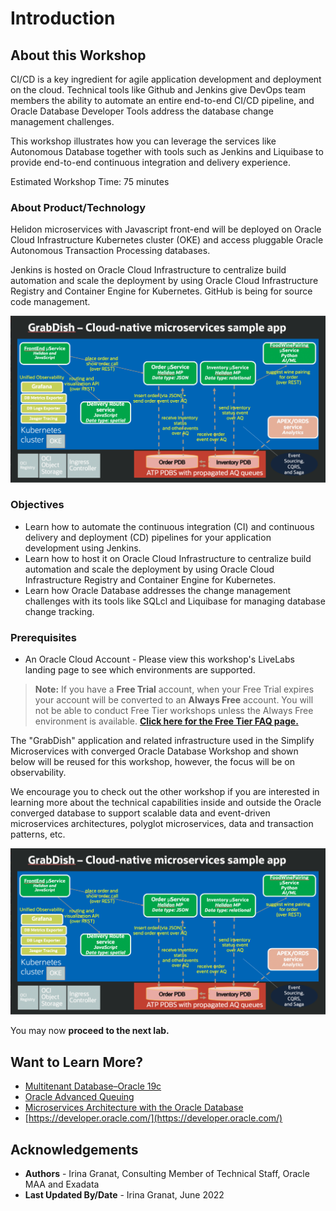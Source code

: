 # Introduction

## About this Workshop

[](youtube:v0nYRueADbo)

CI/CD is a key ingredient for agile application development and deployment on the cloud. Technical tools like Github and Jenkins give DevOps team members the ability to automate an entire end-to-end CI/CD pipeline, and Oracle Database Developer Tools address the database change management challenges.

This workshop illustrates how you can leverage the services like Autonomous Database together with tools such as Jenkins and Liquibase to provide end-to-end continuous integration and delivery experience.

Estimated Workshop Time: 75 minutes

### About Product/Technology

Helidon microservices with Javascript front-end will be deployed on Oracle Cloud Infrastructure Kubernetes cluster (OKE) and access pluggable Oracle Autonomous Transaction Processing databases. 

Jenkins is hosted on Oracle Cloud Infrastructure to centralize build automation and scale the deployment by using Oracle Cloud Infrastructure Registry and Container Engine for Kubernetes. GitHub is being for source code management.

![Microservices Architecture](./images/architecture.png " ")


### Objectives

- Learn how to automate the continuous integration (CI) and continuous delivery and deployment (CD) pipelines for your application development using Jenkins.
- Learn how to host it on Oracle Cloud Infrastructure to centralize build automation and scale the deployment by using Oracle Cloud Infrastructure Registry and Container Engine for Kubernetes. 
- Learn how Oracle Database addresses the change management challenges with its tools like SQLcl and Liquibase for managing database change tracking.

### Prerequisites

 - An Oracle Cloud Account - Please view this workshop's LiveLabs landing page to see which environments are supported.

  > **Note:** If you have a **Free Trial** account, when your Free Trial expires your account will be converted to an **Always Free** account. You will not be able to conduct Free Tier workshops unless the Always Free environment is available.
 **[Click here for the Free Tier FAQ page.](https://www.oracle.com/cloud/free/faq.html)**

 The "GrabDish" application and related infrastructure used in the Simplify Microservices with converged Oracle Database Workshop and shown below will be reused for this workshop, however, the focus will be on observability.

 We encourage you to check out the other workshop if you are interested in learning more about the technical capabilities inside and outside the Oracle converged database to support scalable data and event-driven microservices architectures, polyglot microservices, data and transaction patterns, etc.

 ![Microservices Architecture](./images/architecture.png " ")

 You may now **proceed to the next lab.**

## Want to Learn More?

* [Multitenant Database–Oracle 19c](https://www.oracle.com/database/technologies/multitenant.html)
* [Oracle Advanced Queuing](https://docs.oracle.com/en/database/oracle/oracle-database/19/adque/aq-introduction.html)
* [Microservices Architecture with the Oracle Database](https://www.oracle.com/technetwork/database/availability/trn5515-microserviceswithoracle-5187372.pdf)
* [https://developer.oracle.com/](https://developer.oracle.com/)

## Acknowledgements
* **Authors** - Irina Granat, Consulting Member of Technical Staff, Oracle MAA and Exadata
* **Last Updated By/Date** - Irina Granat, June 2022
